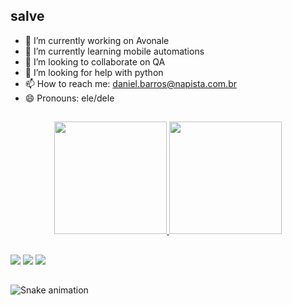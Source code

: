 ## salve 
- 🔭 I’m currently working on Avonale
- 🌱 I’m currently learning mobile automations
- 👯 I’m looking to collaborate on QA
- 🤔 I’m looking for help with python
- 📫 How to reach me: daniel.barros@napista.com.br
- 😄 Pronouns: ele/dele

##

<div align="center">
  <a href="https://github.com/hewrique">
  <img height="180em" src="https://github-readme-stats.vercel.app/api?username=hewrique&show_icons=true&theme=dark&include_all_commits=true&count_private=true"/>
  <img height="180em" src="https://github-readme-stats.vercel.app/api/top-langs/?username=hewrique&layout=compact&langs_count=7&theme=dark"/>
</div>
  
##
  
 <div>
  <a href="https://www.linkedin.com/in/daniel-henrique-58531b1b8/" target="_blank"><img src="https://img.shields.io/badge/-LinkedIn-%230077B5?style=for-the-badge&logo=linkedin&logoColor=white" target="_blank"></a>
     <a href="https://instagram.com/heenrique.jpg" target="_blank"><img src="https://img.shields.io/badge/-Instagram-%23E4405F?style=for-the-badge&logo=instagram&logoColor=white" target="_blank"></a>
   <a href = "daniel.hcavalcante@souunit.com.br"><img src="https://img.shields.io/badge/-Gmail-%23333?style=for-the-badge&logo=gmail&logoColor=white" target="_blank"></a>
   
   
  </div>
  
  ##
  
  ![Snake animation](https://github.com/hewrique/hewrique/blob/output/github-contribution-grid-snake.svg)
